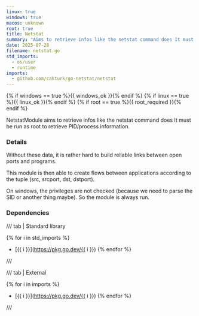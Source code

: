 ```yaml
---
linux: true
windows: true
macos: unknown
root: true
title: Netstat
summary: "Aims to retrieve infos like the netstat command does It must be run as root to retrieve PID/process information."
date: 2025-07-28
filename: netstat.go
std_imports:
  - os/user
  - runtime
imports:
  - github.com/cakturk/go-netstat/netstat
---
```


{% if windows == true %}{{ windows_ok }}{% endif %}
{% if linux == true %}{{ linux_ok }}{% endif %}
{% if root == true %}{{ root_required }}{% endif %}

NetstatModule aims to retrieve infos like the netstat command does It must be run as root to retrieve PID/process information.

### Details
 Without these data, it is rather hard to build reliable links between open ports and programs.

This module is then able to create flows between applications according to the tuple (src, srcport, dst, dstport).

On windows, the privileges are not checked (because we need to parse the SID or another thing maybe). So the module is always run.

### Dependencies

/// tab | Standard library

{% for i in std_imports %}
- [{{ i }}](https://pkg.go.dev/{{ i }})
{% endfor %}

///

/// tab | External

{% for i in imports %}
- [{{ i }}](https://pkg.go.dev/{{ i }})
{% endfor %}

///
